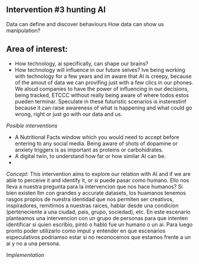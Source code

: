 ## Intervention #3 hunting AI
Data can define and discover behaviours
How data can show us manipulation?

## Area of interest: 
- How technology, ai specifically, can shape our brains? 
- How technology will influence in our future selves? 
Ive being working with technology for a few years and im aware that AI is creepy, because of the amout of data we can provifing just with a few clics in our phones. We aloud companies to have the power of influencing in our decisions, being tracked, ETCCC without really being aware of where todos estos pueden terminar. Speculate in these futuristic scenarios is insterestinf because it can raise awareness of what is happening and what could go wrong, right or just go with our data and us. 

*Posible interventions*
- A Nutritional Facts window which you would need to accept before entering to any social media. Being aware of shots of dopamine or anxiety triggers is as important as proteins or carbohidrates. 
- A digital twin, to understand how far or how similar AI can be. 
- 

*Concept:* 
This intervention aims to explore our relation with AI and if we are able to perceive it and identify it, or si puede pasar como humano. Ello nos lleva a nuestra pregunta para la intervencion que nos hace humanos? Si bien existen llm con grandes y accurate datasets, los huamanos tenemos rasgos propios de nuestra identidad que nos permiten ser creativos, inspiradores, remitirnos a nuestras raices, hablar desde una condicion (perteneciente a una ciudad, pais, grupo, sociedad), etc. En este escenario planteamos una intervencion con un grupo de personas para que intenten identificar si quien escribio, pintó o habló fue un humano o un ai. Para luego pronto poder utilizarlo como imput y entender en que escenarios especulativos podriamso estar si no reconocemos que estamos frente a un ai y no a una persona. 


*Implementation* 
